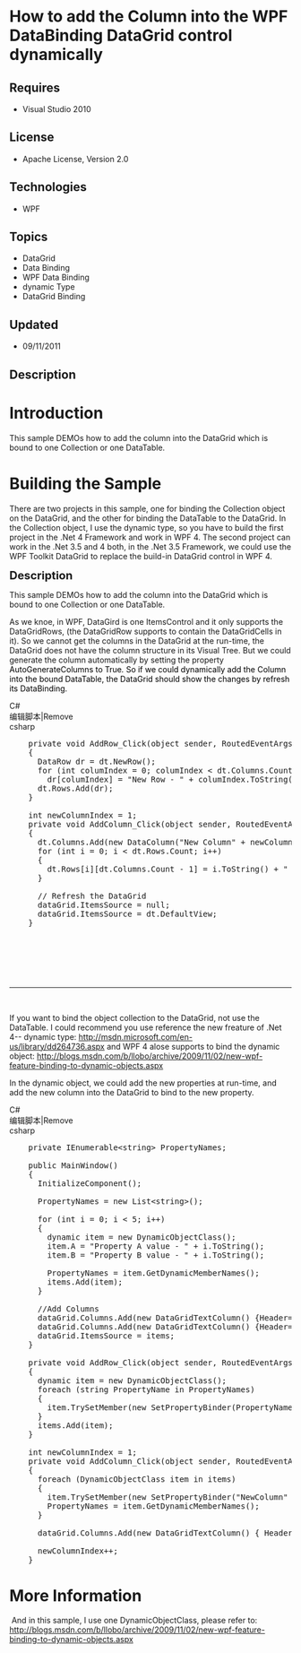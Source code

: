 # How to add the Column into the WPF DataBinding DataGrid control dynamically
## Requires
- Visual Studio 2010
## License
- Apache License, Version 2.0
## Technologies
- WPF
## Topics
- DataGrid
- Data Binding
- WPF Data Binding
- dynamic Type
- DataGrid Binding
## Updated
- 09/11/2011
## Description

<h1>Introduction</h1>
<p>This sample DEMOs how to add the column into the DataGrid which is bound to one Collection or one DataTable.</p>
<h1><span>Building the Sample</span></h1>
<p>There are two projects in this sample, one for binding the Collection object on the DataGrid, and the other for binding the DataTable to the DataGrid. In the Collection object, I use the dynamic type, so you have to build the first project in the .Net 4
 Framework and work in WPF 4. The second project can work in the .Net 3.5 and 4 both, in the .Net 3.5 Framework, we could use the WPF Toolkit DataGrid to replace the build-in DataGrid control in WPF 4.</p>
<p><span style="font-size:20px; font-weight:bold">Description</span></p>
<p>This sample DEMOs how to add the column into the DataGrid which is bound to one Collection or one DataTable.</p>
<p>As we knoe, in WPF, DataGird is one ItemsControl and it only supports the DataGridRows, (the DataGridRow supports to contain the DataGridCells in it). So we cannot get the columns in the DataGrid at the run-time, the DataGrid does not have the column structure
 in its Visual Tree. But we could generate the column automatically by setting the property<span style="color:#000000"> AutoGenerateColumns to True</span><em><span style="color:#000000">.</span></em><span style="color:#000000"> So if we could dynamically add
 the Column into the bound DataTable, the DataGrid should show the changes by refresh its DataBinding.</span></p>
<div class="scriptcode">
<div class="pluginEditHolder" pluginCommand="mceScriptCode">
<div class="title"><span>C#</span></div>
<div class="pluginLinkHolder"><span class="pluginEditHolderLink">编辑脚本</span>|<span class="pluginRemoveHolderLink">Remove</span></div>
<span class="hidden">csharp</span>

<div class="preview">
<pre class="js">&nbsp;&nbsp;&nbsp;&nbsp;private&nbsp;<span class="js__operator">void</span>&nbsp;AddRow_Click(object&nbsp;sender,&nbsp;RoutedEventArgs&nbsp;e)&nbsp;&nbsp;
&nbsp;&nbsp;&nbsp;&nbsp;<span class="js__brace">{</span>&nbsp;&nbsp;
&nbsp;&nbsp;&nbsp;&nbsp;&nbsp;&nbsp;DataRow&nbsp;dr&nbsp;=&nbsp;dt.NewRow();&nbsp;&nbsp;
&nbsp;&nbsp;&nbsp;&nbsp;&nbsp;&nbsp;<span class="js__statement">for</span>&nbsp;(int&nbsp;columIndex&nbsp;=&nbsp;<span class="js__num">0</span>;&nbsp;columIndex&nbsp;&lt;&nbsp;dt.Columns.Count;&nbsp;columIndex&#43;&#43;)&nbsp;&nbsp;
&nbsp;&nbsp;&nbsp;&nbsp;&nbsp;&nbsp;&nbsp;&nbsp;dr[columIndex]&nbsp;=&nbsp;<span class="js__string">&quot;New&nbsp;Row&nbsp;-&nbsp;&quot;</span>&nbsp;&#43;&nbsp;columIndex.ToString();&nbsp;&nbsp;
&nbsp;&nbsp;&nbsp;&nbsp;&nbsp;&nbsp;dt.Rows.Add(dr);&nbsp;&nbsp;
&nbsp;&nbsp;&nbsp;&nbsp;<span class="js__brace">}</span>&nbsp;&nbsp;
&nbsp;&nbsp;
&nbsp;&nbsp;&nbsp;&nbsp;int&nbsp;newColumnIndex&nbsp;=&nbsp;<span class="js__num">1</span>;&nbsp;&nbsp;
&nbsp;&nbsp;&nbsp;&nbsp;private&nbsp;<span class="js__operator">void</span>&nbsp;AddColumn_Click(object&nbsp;sender,&nbsp;RoutedEventArgs&nbsp;e)&nbsp;&nbsp;
&nbsp;&nbsp;&nbsp;&nbsp;<span class="js__brace">{</span>&nbsp;&nbsp;
&nbsp;&nbsp;&nbsp;&nbsp;&nbsp;&nbsp;dt.Columns.Add(<span class="js__operator">new</span>&nbsp;DataColumn(<span class="js__string">&quot;New&nbsp;Column&quot;</span>&nbsp;&#43;&nbsp;newColumnIndex&#43;&#43;));&nbsp;&nbsp;
&nbsp;&nbsp;&nbsp;&nbsp;&nbsp;&nbsp;<span class="js__statement">for</span>&nbsp;(int&nbsp;i&nbsp;=&nbsp;<span class="js__num">0</span>;&nbsp;i&nbsp;&lt;&nbsp;dt.Rows.Count;&nbsp;i&#43;&#43;)&nbsp;&nbsp;
&nbsp;&nbsp;&nbsp;&nbsp;&nbsp;&nbsp;<span class="js__brace">{</span>&nbsp;&nbsp;
&nbsp;&nbsp;&nbsp;&nbsp;&nbsp;&nbsp;&nbsp;&nbsp;dt.Rows[i][dt.Columns.Count&nbsp;-&nbsp;<span class="js__num">1</span>]&nbsp;=&nbsp;i.ToString()&nbsp;&#43;&nbsp;<span class="js__string">&quot;&nbsp;-&nbsp;New&nbsp;Column&quot;</span>;&nbsp;&nbsp;
&nbsp;&nbsp;&nbsp;&nbsp;&nbsp;&nbsp;<span class="js__brace">}</span>&nbsp;&nbsp;
&nbsp;&nbsp;
&nbsp;&nbsp;&nbsp;&nbsp;&nbsp;&nbsp;<span class="js__sl_comment">//&nbsp;Refresh&nbsp;the&nbsp;DataGrid&nbsp;</span>&nbsp;
&nbsp;&nbsp;&nbsp;&nbsp;&nbsp;&nbsp;dataGrid.ItemsSource&nbsp;=&nbsp;null;&nbsp;&nbsp;
&nbsp;&nbsp;&nbsp;&nbsp;&nbsp;&nbsp;dataGrid.ItemsSource&nbsp;=&nbsp;dt.DefaultView;&nbsp;&nbsp;
&nbsp;&nbsp;&nbsp;&nbsp;<span class="js__brace">}</span>&nbsp;&nbsp;
</pre>
</div>
</div>
</div>
<div class="endscriptcode">&nbsp;</div>
<p>&nbsp;</p>
<p><span style="color:#000000">&nbsp;</span></p>
<hr>
<p>&nbsp;</p>
<p>If you want to bind the object collection to the DataGrid, not use the DataTable. I could recommend you use reference the new freature of .Net 4-- dynamic type:
<a href="http://msdn.microsoft.com/en-us/library/dd264736.aspx">http://msdn.microsoft.com/en-us/library/dd264736.aspx</a>&nbsp;and WPF 4 alose supports to bind the dynamic object:
<a href="http://blogs.msdn.com/b/llobo/archive/2009/11/02/new-wpf-feature-binding-to-dynamic-objects.aspx">
http://blogs.msdn.com/b/llobo/archive/2009/11/02/new-wpf-feature-binding-to-dynamic-objects.aspx</a>&nbsp;</p>
<p>In the dynamic object, we could add the new properties at run-time, and add the new column into the DataGrid to bind to the new property.</p>
<div class="scriptcode">
<div class="pluginEditHolder" pluginCommand="mceScriptCode">
<div class="title"><span>C#</span></div>
<div class="pluginLinkHolder"><span class="pluginEditHolderLink">编辑脚本</span>|<span class="pluginRemoveHolderLink">Remove</span></div>
<span class="hidden">csharp</span>

<div class="preview">
<pre class="js">&nbsp;&nbsp;&nbsp;&nbsp;private&nbsp;IEnumerable&lt;string&gt;&nbsp;PropertyNames;&nbsp;
&nbsp;
&nbsp;&nbsp;&nbsp;&nbsp;public&nbsp;MainWindow()&nbsp;
&nbsp;&nbsp;&nbsp;&nbsp;<span class="js__brace">{</span>&nbsp;
&nbsp;&nbsp;&nbsp;&nbsp;&nbsp;&nbsp;InitializeComponent();&nbsp;
&nbsp;
&nbsp;&nbsp;&nbsp;&nbsp;&nbsp;&nbsp;PropertyNames&nbsp;=&nbsp;<span class="js__operator">new</span>&nbsp;List&lt;string&gt;();&nbsp;
&nbsp;
&nbsp;&nbsp;&nbsp;&nbsp;&nbsp;&nbsp;<span class="js__statement">for</span>&nbsp;(int&nbsp;i&nbsp;=&nbsp;<span class="js__num">0</span>;&nbsp;i&nbsp;&lt;&nbsp;<span class="js__num">5</span>;&nbsp;i&#43;&#43;)&nbsp;
&nbsp;&nbsp;&nbsp;&nbsp;&nbsp;&nbsp;<span class="js__brace">{</span>&nbsp;
&nbsp;&nbsp;&nbsp;&nbsp;&nbsp;&nbsp;&nbsp;&nbsp;dynamic&nbsp;item&nbsp;=&nbsp;<span class="js__operator">new</span>&nbsp;DynamicObjectClass();&nbsp;
&nbsp;&nbsp;&nbsp;&nbsp;&nbsp;&nbsp;&nbsp;&nbsp;item.A&nbsp;=&nbsp;<span class="js__string">&quot;Property&nbsp;A&nbsp;value&nbsp;-&nbsp;&quot;</span>&nbsp;&#43;&nbsp;i.ToString();&nbsp;
&nbsp;&nbsp;&nbsp;&nbsp;&nbsp;&nbsp;&nbsp;&nbsp;item.B&nbsp;=&nbsp;<span class="js__string">&quot;Property&nbsp;B&nbsp;value&nbsp;-&nbsp;&quot;</span>&nbsp;&#43;&nbsp;i.ToString();&nbsp;
&nbsp;
&nbsp;&nbsp;&nbsp;&nbsp;&nbsp;&nbsp;&nbsp;&nbsp;PropertyNames&nbsp;=&nbsp;item.GetDynamicMemberNames();&nbsp;
&nbsp;&nbsp;&nbsp;&nbsp;&nbsp;&nbsp;&nbsp;&nbsp;items.Add(item);&nbsp;
&nbsp;&nbsp;&nbsp;&nbsp;&nbsp;&nbsp;<span class="js__brace">}</span>&nbsp;
&nbsp;
&nbsp;&nbsp;&nbsp;&nbsp;&nbsp;&nbsp;<span class="js__sl_comment">//Add&nbsp;Columns</span>&nbsp;
&nbsp;&nbsp;&nbsp;&nbsp;&nbsp;&nbsp;dataGrid.Columns.Add(<span class="js__operator">new</span>&nbsp;DataGridTextColumn()&nbsp;<span class="js__brace">{</span>Header=<span class="js__string">&quot;A&quot;</span>,&nbsp;Binding&nbsp;=&nbsp;<span class="js__operator">new</span>&nbsp;Binding(<span class="js__string">&quot;A&quot;</span>)&nbsp;<span class="js__brace">}</span>);&nbsp;
&nbsp;&nbsp;&nbsp;&nbsp;&nbsp;&nbsp;dataGrid.Columns.Add(<span class="js__operator">new</span>&nbsp;DataGridTextColumn()&nbsp;<span class="js__brace">{</span>Header=<span class="js__string">&quot;B&quot;</span>,&nbsp;Binding&nbsp;=&nbsp;<span class="js__operator">new</span>&nbsp;Binding(<span class="js__string">&quot;B&quot;</span>)&nbsp;<span class="js__brace">}</span>);&nbsp;
&nbsp;&nbsp;&nbsp;&nbsp;&nbsp;&nbsp;dataGrid.ItemsSource&nbsp;=&nbsp;items;&nbsp;
&nbsp;&nbsp;&nbsp;&nbsp;<span class="js__brace">}</span>&nbsp;
&nbsp;
&nbsp;&nbsp;&nbsp;&nbsp;private&nbsp;<span class="js__operator">void</span>&nbsp;AddRow_Click(object&nbsp;sender,&nbsp;RoutedEventArgs&nbsp;e)&nbsp;
&nbsp;&nbsp;&nbsp;&nbsp;<span class="js__brace">{</span>&nbsp;
&nbsp;&nbsp;&nbsp;&nbsp;&nbsp;&nbsp;dynamic&nbsp;item&nbsp;=&nbsp;<span class="js__operator">new</span>&nbsp;DynamicObjectClass();&nbsp;
&nbsp;&nbsp;&nbsp;&nbsp;&nbsp;&nbsp;foreach&nbsp;(string&nbsp;PropertyName&nbsp;<span class="js__operator">in</span>&nbsp;PropertyNames)&nbsp;
&nbsp;&nbsp;&nbsp;&nbsp;&nbsp;&nbsp;<span class="js__brace">{</span>&nbsp;
&nbsp;&nbsp;&nbsp;&nbsp;&nbsp;&nbsp;&nbsp;&nbsp;item.TrySetMember(<span class="js__operator">new</span>&nbsp;SetPropertyBinder(PropertyName),&nbsp;<span class="js__string">&quot;New&nbsp;Item&nbsp;-&nbsp;&quot;</span>&nbsp;&#43;&nbsp;PropertyName);&nbsp;
&nbsp;&nbsp;&nbsp;&nbsp;&nbsp;&nbsp;<span class="js__brace">}</span>&nbsp;
&nbsp;&nbsp;&nbsp;&nbsp;&nbsp;&nbsp;items.Add(item);&nbsp;
&nbsp;&nbsp;&nbsp;&nbsp;<span class="js__brace">}</span>&nbsp;
&nbsp;
&nbsp;&nbsp;&nbsp;&nbsp;int&nbsp;newColumnIndex&nbsp;=&nbsp;<span class="js__num">1</span>;&nbsp;
&nbsp;&nbsp;&nbsp;&nbsp;private&nbsp;<span class="js__operator">void</span>&nbsp;AddColumn_Click(object&nbsp;sender,&nbsp;RoutedEventArgs&nbsp;e)&nbsp;
&nbsp;&nbsp;&nbsp;&nbsp;<span class="js__brace">{</span>&nbsp;
&nbsp;&nbsp;&nbsp;&nbsp;&nbsp;&nbsp;foreach&nbsp;(DynamicObjectClass&nbsp;item&nbsp;<span class="js__operator">in</span>&nbsp;items)&nbsp;
&nbsp;&nbsp;&nbsp;&nbsp;&nbsp;&nbsp;<span class="js__brace">{</span>&nbsp;
&nbsp;&nbsp;&nbsp;&nbsp;&nbsp;&nbsp;&nbsp;&nbsp;item.TrySetMember(<span class="js__operator">new</span>&nbsp;SetPropertyBinder(<span class="js__string">&quot;NewColumn&quot;</span>&nbsp;&#43;&nbsp;newColumnIndex),&nbsp;<span class="js__string">&quot;New&nbsp;Column&nbsp;Value&nbsp;-&nbsp;&quot;</span>&nbsp;&#43;&nbsp;newColumnIndex.ToString());&nbsp;
&nbsp;&nbsp;&nbsp;&nbsp;&nbsp;&nbsp;&nbsp;&nbsp;PropertyNames&nbsp;=&nbsp;item.GetDynamicMemberNames();&nbsp;
&nbsp;&nbsp;&nbsp;&nbsp;&nbsp;&nbsp;<span class="js__brace">}</span>&nbsp;
&nbsp;
&nbsp;&nbsp;&nbsp;&nbsp;&nbsp;&nbsp;dataGrid.Columns.Add(<span class="js__operator">new</span>&nbsp;DataGridTextColumn()&nbsp;<span class="js__brace">{</span>&nbsp;Header&nbsp;=&nbsp;<span class="js__string">&quot;New&nbsp;Column&quot;</span>&nbsp;&#43;&nbsp;newColumnIndex,&nbsp;Binding&nbsp;=&nbsp;<span class="js__operator">new</span>&nbsp;Binding(<span class="js__string">&quot;NewColumn&quot;</span>&nbsp;&#43;&nbsp;newColumnIndex)&nbsp;<span class="js__brace">}</span>);&nbsp;
&nbsp;
&nbsp;&nbsp;&nbsp;&nbsp;&nbsp;&nbsp;newColumnIndex&#43;&#43;;&nbsp;
&nbsp;&nbsp;&nbsp;&nbsp;<span class="js__brace">}</span></pre>
</div>
</div>
</div>
<div class="endscriptcode"></div>
<h1>More Information</h1>
<p>&nbsp;And in this sample, I use one DynamicObjectClass, please refer to: <a href="http://blogs.msdn.com/b/llobo/archive/2009/11/02/new-wpf-feature-binding-to-dynamic-objects.aspx">
http://blogs.msdn.com/b/llobo/archive/2009/11/02/new-wpf-feature-binding-to-dynamic-objects.aspx</a></p>
